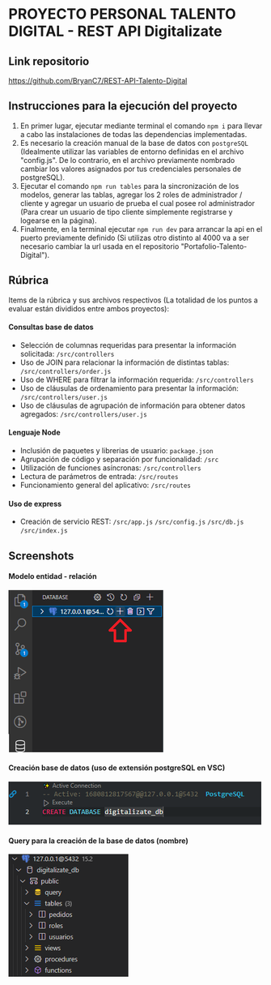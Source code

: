 # PROYECTO PERSONAL TALENTO DIGITAL - REST API Digitalizate
## Link repositorio
https://github.com/BryanC7/REST-API-Talento-Digital
## Instrucciones para la ejecución del proyecto  
1. En primer lugar, ejecutar mediante terminal el comando ```npm i``` para llevar a cabo las instalaciones de todas las dependencias implementadas.
2. Es necesario la creación manual de la base de datos con ```postgreSQL``` (Idealmente utilizar las variables de entorno definidas en el archivo "config.js". De lo contrario, en el archivo previamente nombrado cambiar los valores asignados por tus credenciales personales de postgreSQL).
3. Ejecutar el comando ```npm run tables``` para la sincronización de los modelos, generar las tablas, agregar los 2 roles de administrador / cliente y agregar un usuario de prueba el cual posee rol administrador (Para crear un usuario de tipo cliente simplemente registrarse y logearse en la página).
4. Finalmente, en la terminal ejecutar ```npm run dev``` para arrancar la api en el puerto previamente definido (Si utilizas otro distinto al 4000 va a ser necesario cambiar la url usada en el repositorio "Portafolio-Talento-Digital").

## Rúbrica
Items de la rúbrica y sus archivos respectivos (La totalidad de los puntos a evaluar están divididos entre ambos proyectos):
#### Consultas base de datos
- Selección de columnas requeridas para presentar la información solicitada: ```/src/controllers```
- Uso de JOIN para relacionar la información de distintas tablas: ```/src/controllers/order.js``` 
- Uso de WHERE para filtrar la información requerida: ```/src/controllers``` 
- Uso de cláusulas de ordenamiento para presentar la información: ```/src/controllers/user.js``` 
- Uso de cláusulas de agrupación de información para obtener datos agregados: ```/src/controllers/user.js``` 

#### Lenguaje Node
- Inclusión de paquetes y librerias de usuario: ```package.json```
- Agrupación de código y separación por funcionalidad: ```/src```
- Utilización de funciones asíncronas: ```/src/controllers```
- Lectura de parámetros de entrada: ```/src/routes```
- Funcionamiento general del aplicativo: ```/src/routes```

#### Uso de express
- Creación de servicio REST: ```/src/app.js``` ```/src/config.js``` ```/src/db.js``` ```/src/index.js```

## Screenshots
#### Modelo entidad - relación
![App Screenshot](https://raw.githubusercontent.com/BryanC7/REST-API-Talento-Digital/main/screenshots/creacion-db.png)
#### Creación base de datos (uso de extensión postgreSQL en VSC)
![App Screenshot](https://raw.githubusercontent.com/BryanC7/REST-API-Talento-Digital/main/screenshots/nombre-db.png)
#### Query para la creación de la base de datos (nombre)
![App Screenshot](https://raw.githubusercontent.com/BryanC7/REST-API-Talento-Digital/main/screenshots/db-tablas.png)